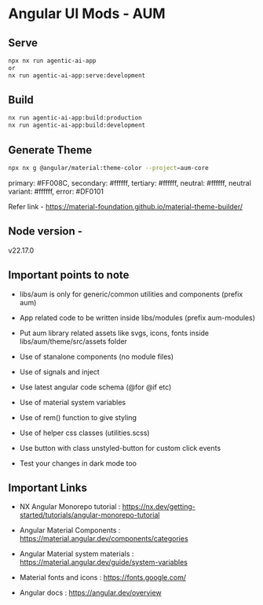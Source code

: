 # Angular UI Mods - AUM

## Serve

```sh
npx nx run agentic-ai-app
or
nx run agentic-ai-app:serve:development
```

## Build

```sh
nx run agentic-ai-app:build:production
nx run agentic-ai-app:build:development
```

## Generate Theme

```sh
npx nx g @angular/material:theme-color --project=aum-core
```

primary: #FF008C, secondary: #ffffff, tertiary: #ffffff, neutral: #ffffff, neutral variant: #ffffff, error: #DF0101

Refer link - https://material-foundation.github.io/material-theme-builder/

## Node version -

v22.17.0

## Important points to note

- libs/aum is only for generic/common utilities and components (prefix aum)

- App related code to be written inside libs/modules (prefix aum-modules)

- Put aum library related assets like svgs, icons, fonts inside libs/aum/theme/src/assets folder

- Use of stanalone components (no module files)

- Use of signals and inject

- Use latest angular code schema (@for @if etc)

- Use of material system variables

- Use of rem() function to give styling

- Use of helper css classes (utilities.scss)

- Use button with class unstyled-button for custom click events

- Test your changes in dark mode too

## Important Links

- NX Angular Monorepo tutorial : https://nx.dev/getting-started/tutorials/angular-monorepo-tutorial

- Angular Material Components : https://material.angular.dev/components/categories

- Angular Material system materials : https://material.angular.dev/guide/system-variables

- Material fonts and icons : https://fonts.google.com/

- Angular docs : https://angular.dev/overview
